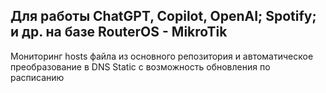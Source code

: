 ## Для работы ChatGPT, Copilot, OpenAI; Spotify; и др. на базе RouterOS - MikroTik
Мониторинг hosts файла из основного репозитория и автоматическое преобразование в DNS Static с возможность обновления по расписанию
